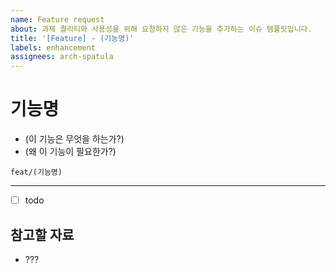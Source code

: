 ```yaml
---
name: Feature request
about: 과제 퀄리티와 사용성을 위해 요청하지 않은 기능을 추가하는 이슈 템플릿입니다.
title: '[Feature] - (기능명)'
labels: enhancement
assignees: arch-spatula
---
```


# 기능명

- (이 기능은 무엇을 하는가?)
- (왜 이 기능이 필요한가?)

```
feat/(기능명)
```

---

- [ ] todo

## 참고할 자료

- ???
